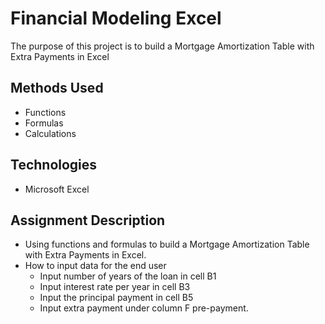 # Financial Modeling Excel
The purpose of this project is to build a Mortgage Amortization Table with Extra Payments in Excel
## Methods Used
*	Functions
*	Formulas
*	Calculations

## Technologies 
*	Microsoft Excel

## Assignment Description
* Using functions and formulas to build a Mortgage Amortization Table with Extra Payments in Excel.
* How to input data for the end user
	* Input number of years of the loan in cell B1
	* Input interest rate per year in cell B3
	* Input the principal payment in cell B5
	* Input extra payment under column F pre-payment.

